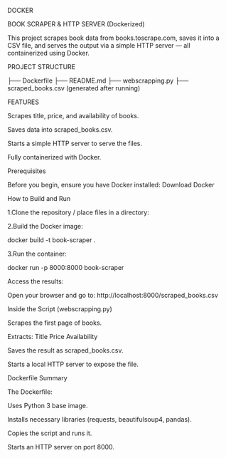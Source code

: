 DOCKER

BOOK SCRAPER & HTTP SERVER (Dockerized)

This project scrapes book data from books.toscrape.com, saves it into a CSV file, and serves the output via a simple HTTP server — all containerized using Docker.

PROJECT STRUCTURE

├── Dockerfile
├── README.md
├── webscrapping.py
├── scraped_books.csv (generated after running)

FEATURES

Scrapes title, price, and availability of books.

Saves data into scraped_books.csv.

Starts a simple HTTP server to serve the files.

Fully containerized with Docker.

Prerequisites

Before you begin, ensure you have Docker installed:
Download Docker

How to Build and Run

1.Clone the repository / place files in a directory:

2.Build the Docker image:

docker build -t book-scraper .

3.Run the container:

docker run -p 8000:8000 book-scraper

Access the results:

Open your browser and go to: http://localhost:8000/scraped_books.csv

Inside the Script (webscrapping.py)

Scrapes the first page of books.

Extracts:
Title
Price
Availability

Saves the result as scraped_books.csv.

Starts a local HTTP server to expose the file.

Dockerfile Summary

The Dockerfile:

Uses Python 3 base image.

Installs necessary libraries (requests, beautifulsoup4, pandas).

Copies the script and runs it.

Starts an HTTP server on port 8000.


